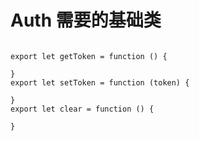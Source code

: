 


# Auth 需要的基础类



  ```
  
  export let getToken = function () {
  
  }
  export let setToken = function (token) {
  
  }
  export let clear = function () {
   
  }
  
  ```
